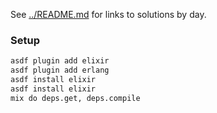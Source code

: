 See [../README.md](../README.md) for links to solutions by day.

### Setup

```sh
asdf plugin add elixir
asdf plugin add erlang
asdf install elixir
asdf install elixir
mix do deps.get, deps.compile
```
